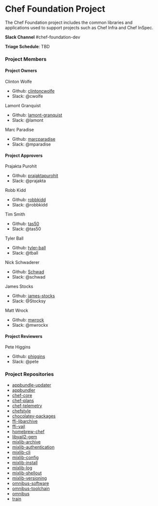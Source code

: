 # Chef Foundation Project

The Chef Foundation project includes the common libraries and applications used to support projects such as Chef Infra and Chef InSpec.

**Slack Channel** #chef-foundation-dev

**Triage Schedule**: TBD

### Project Members

#### Project Owners

Clinton Wolfe
  - Github: [clintoncwolfe](https://github.com/clintoncwolfe)
  - Slack: @cwolfe

Lamont Granquist
  - Github: [lamont-granquist](https://github.com/lamont-granquist)
  - Slack: @lamont

Marc Paradise
  - Github: [marcparadise](https://github.com/marcparadise)
  - Slack: @mparadise

#### Project Approvers

Prajakta Purohit
  - Github: [prajaktapurohit](https://github.com/prajaktapurohit)
  - Slack: @prajakta

Robb Kidd
  - Github: [robbkidd](https://github.com/robbkidd)
  - Slack: @robbkidd

Tim Smith
  - Github: [tas50](https://github.com/tas50)
  - Slack: @tas50

Tyler Ball
  - Github: [tyler-ball](https://github.com/tyler-ball)
  - Slack: @tball

Nick Schwaderer
 - Github: [Schwad](https://github.com/Schwad)
 - Slack: @schwad

James Stocks
  - Github: [james-stocks](https://github.com/james-stocks)
  - Slack: @Stocksy

Matt Wrock
  - Github: [mwrock](https://github.com/mwrock)
  - Slack: @mwrockx

#### Project Reviewers

Pete Higgins
  - Github: [phiggins](http://github.com/phiggins)
  - Slack: @pete

### Project Repositories

- [appbundle-updater](https://github.com/chef/appbundle-updater)
- [appbundler](https://github.com/chef/appbundler)
- [chef-core](https://github.com/chef/chef-core)
- [chef-plans](https://github.com/chef/chef-plans)
- [chef-telemetry](https://github.com/chef/chef-telemetry)
- [chefstyle](https://github.com/chef/chefstyle)
- [chocolatey-packages](https://github.com/chef/chocolatey-packages)
- [ffi-libarchive](https://github.com/chef/ffi-libarchive)
- [ffi-yajl](https://github.com/chef/ffi-yajl)
- [homebrew-chef](https://github.com/chef/homebrew-chef)
- [libyajl2-gem](https://github.com/chef/libyajl2-gem)
- [mixlib-archive](https://github.com/chef/mixlib-archive)
- [mixlib-authentication](https://github.com/chef/mixlib-authentication)
- [mixlib-cli](https://github.com/chef/mixlib-cli)
- [mixlib-config](https://github.com/chef/mixlib-config)
- [mixlib-install](https://github.com/chef/mixlib-install)
- [mixlib-log](https://github.com/chef/mixlib-log)
- [mixlib-shellout](https://github.com/chef/mixlib-shellout)
- [mixlib-versioning](https://github.com/chef/mixlib-versioning)
- [omnibus-software](https://github.com/chef/omnibus-software)
- [omnibus-toolchain](https://github.com/chef/omnibus-toolchain)
- [omnibus](https://github.com/chef/omnibus)
- [train](https://github.com/chef/train)
